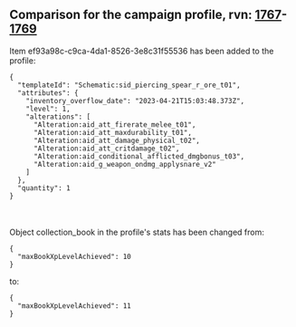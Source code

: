 ## Comparison for the campaign profile, rvn: [1767](https://github.com/PRO100KatYT/FortniteProfileRevisions/tree/main/profiles/campaign/1767%20campaign.json)-[1769](https://github.com/PRO100KatYT/FortniteProfileRevisions/tree/main/profiles/campaign/1769%20campaign.json)

Item ef93a98c-c9ca-4da1-8526-3e8c31f55536 has been added to the profile:

```
{
  "templateId": "Schematic:sid_piercing_spear_r_ore_t01",
  "attributes": {
    "inventory_overflow_date": "2023-04-21T15:03:48.373Z",
    "level": 1,
    "alterations": [
      "Alteration:aid_att_firerate_melee_t01",
      "Alteration:aid_att_maxdurability_t01",
      "Alteration:aid_att_damage_physical_t02",
      "Alteration:aid_att_critdamage_t02",
      "Alteration:aid_conditional_afflicted_dmgbonus_t03",
      "Alteration:aid_g_weapon_ondmg_applysnare_v2"
    ]
  },
  "quantity": 1
}
```

<br><br>
Object collection_book in the profile's stats has been changed from:

```
{
  "maxBookXpLevelAchieved": 10
}
```

to:

```
{
  "maxBookXpLevelAchieved": 11
}
```

<br><br>
